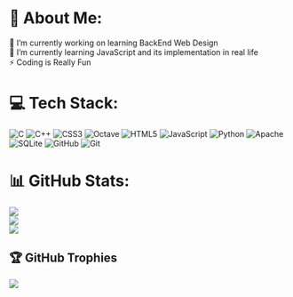 # 💫 About Me:
🔭 I’m currently working on  learning BackEnd Web Design<br>🌱 I’m currently learning JavaScript and its implementation in real life<br>⚡ Coding is Really Fun 


# 💻 Tech Stack:
![C](https://img.shields.io/badge/c-%2300599C.svg?style=flat&logo=c&logoColor=white) ![C++](https://img.shields.io/badge/c++-%2300599C.svg?style=flat&logo=c%2B%2B&logoColor=white) ![CSS3](https://img.shields.io/badge/css3-%231572B6.svg?style=flat&logo=css3&logoColor=white) ![Octave](https://img.shields.io/badge/OCTAVE-darkblue?style=flat&logo=octave&logoColor=fcd683) ![HTML5](https://img.shields.io/badge/html5-%23E34F26.svg?style=flat&logo=html5&logoColor=white) ![JavaScript](https://img.shields.io/badge/javascript-%23323330.svg?style=flat&logo=javascript&logoColor=%23F7DF1E) ![Python](https://img.shields.io/badge/python-3670A0?style=flat&logo=python&logoColor=ffdd54) ![Apache](https://img.shields.io/badge/apache-%23D42029.svg?style=flat&logo=apache&logoColor=white) ![SQLite](https://img.shields.io/badge/sqlite-%2307405e.svg?style=flat&logo=sqlite&logoColor=white) ![GitHub](https://img.shields.io/badge/github-%23121011.svg?style=flat&logo=github&logoColor=white) ![Git](https://img.shields.io/badge/git-%23F05033.svg?style=flat&logo=git&logoColor=white)
# 📊 GitHub Stats:
![](https://github-readme-stats.vercel.app/api?username=rahul-singh92&theme=ambient_gradient&hide_border=false&include_all_commits=false&count_private=false)<br/>
![](https://github-readme-streak-stats.herokuapp.com/?user=rahul-singh92&theme=ambient_gradient&hide_border=false)<br/>
![](https://github-readme-stats.vercel.app/api/top-langs/?username=rahul-singh92&theme=ambient_gradient&hide_border=false&include_all_commits=false&count_private=false&layout=compact)

## 🏆 GitHub Trophies
![](https://github-profile-trophy.vercel.app/?username=rahul-singh92&theme=dracula&no-frame=false&no-bg=true&margin-w=4)

<!-- Proudly created with GPRM ( https://gprm.itsvg.in ) -->